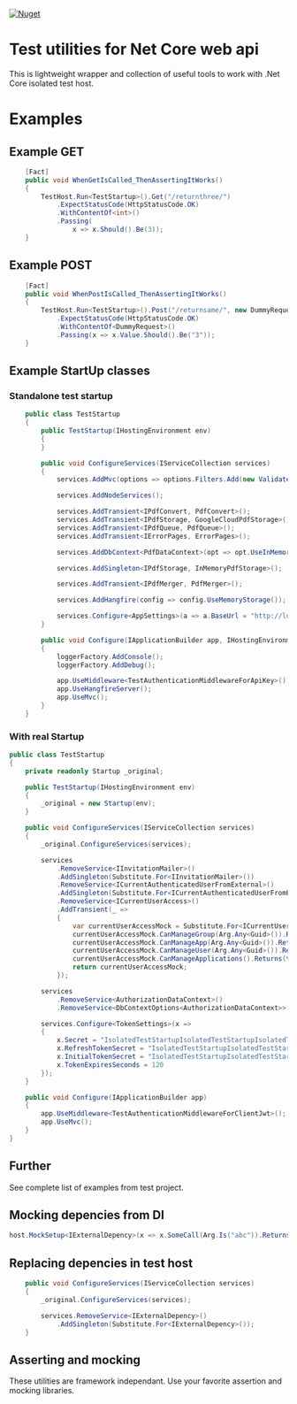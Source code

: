 [![Nuget](https://img.shields.io/nuget/dt/Protacon.NetCore.WebApi.TestUtil.svg)](https://www.nuget.org/packages/Protacon.NetCore.WebApi.TestUtil/)

# Test utilities for Net Core web api

This is lightweight wrapper and collection of useful tools to work with .Net Core isolated test host.

# Examples
## Example GET
```cs
    [Fact]
    public void WhenGetIsCalled_ThenAssertingItWorks()
    {
        TestHost.Run<TestStartup>().Get("/returnthree/")
            .ExpectStatusCode(HttpStatusCode.OK)
            .WithContentOf<int>()
            .Passing(
                x => x.Should().Be(3));
    }
```

## Example POST
```cs
    [Fact]
    public void WhenPostIsCalled_ThenAssertingItWorks()
    {
        TestHost.Run<TestStartup>().Post("/returnsame/", new DummyRequest { Value = "3" })
            .ExpectStatusCode(HttpStatusCode.OK)
            .WithContentOf<DummyRequest>()
            .Passing(x => x.Value.Should().Be("3"));
    }
```

## Example StartUp classes
### Standalone test startup
```cs
    public class TestStartup
    {
        public TestStartup(IHostingEnvironment env)
        {
        }

        public void ConfigureServices(IServiceCollection services)
        {
            services.AddMvc(options => options.Filters.Add(new ValidateModelAttribute()));

            services.AddNodeServices();

            services.AddTransient<IPdfConvert, PdfConvert>();
            services.AddTransient<IPdfStorage, GoogleCloudPdfStorage>();
            services.AddTransient<IPdfQueue, PdfQueue>();
            services.AddTransient<IErrorPages, ErrorPages>();

            services.AddDbContext<PdfDataContext>(opt => opt.UseInMemoryDatabase());

            services.AddSingleton<IPdfStorage, InMemoryPdfStorage>();

            services.AddTransient<IPdfMerger, PdfMerger>();

            services.AddHangfire(config => config.UseMemoryStorage());

            services.Configure<AppSettings>(a => a.BaseUrl = "http://localhost:5000");
        }

        public void Configure(IApplicationBuilder app, IHostingEnvironment env, ILoggerFactory loggerFactory)
        {
            loggerFactory.AddConsole();
            loggerFactory.AddDebug();

            app.UseMiddleware<TestAuthenticationMiddlewareForApiKey>();
            app.UseHangfireServer();
            app.UseMvc();
        }
    }
```

### With real Startup
```cs
public class TestStartup
{
    private readonly Startup _original;

    public TestStartup(IHostingEnvironment env)
    {
        _original = new Startup(env);
    }

    public void ConfigureServices(IServiceCollection services)
    {
        _original.ConfigureServices(services);

        services
            .RemoveService<IInvitationMailer>()
            .AddSingleton(Substitute.For<IInvitationMailer>())
            .RemoveService<ICurrentAuthenticatedUserFromExternal>()
            .AddSingleton(Substitute.For<ICurrentAuthenticatedUserFromExternal>())
            .RemoveService<ICurrentUserAccess>()
            .AddTransient(_ =>
            {
                var currentUserAccessMock = Substitute.For<ICurrentUserAccess>();
                currentUserAccessMock.CanManageGroup(Arg.Any<Guid>()).Returns(true);
                currentUserAccessMock.CanManageApp(Arg.Any<Guid>()).Returns(true);
                currentUserAccessMock.CanManageUser(Arg.Any<Guid>()).Returns(true);
                currentUserAccessMock.CanManageApplications().Returns(true);
                return currentUserAccessMock;
            });

        services
            .RemoveService<AuthorizationDataContext>()
            .RemoveService<DbContextOptions<AuthorizationDataContext>>()

        services.Configure<TokenSettings>(x =>
        {
            x.Secret = "IsolatedTestStartupIsolatedTestStartupIsolatedTestStartup";
            x.RefreshTokenSecret = "IsolatedTestStartupIsolatedTestStartupIsolatedTestStartup_Refresh";
            x.InitialTokenSecret = "IsolatedTestStartupIsolatedTestStartupIsolatedTestStartup_Initial";
            x.TokenExpiresSeconds = 120
        });
    }

    public void Configure(IApplicationBuilder app)
    {
        app.UseMiddleware<TestAuthenticationMiddlewareForClientJwt>();
        app.UseMvc();
    }
}
```
## Further
See complete list of examples from test project.

## Mocking depencies from DI
```cs
host.MockSetup<IExternalDepency>(x => x.SomeCall(Arg.Is("abc")).Returns("3"));
```

## Replacing depencies in test host
```cs
    public void ConfigureServices(IServiceCollection services)
    {
        _original.ConfigureServices(services);

        services.RemoveService<IExternalDepency>()
            .AddSingleton(Substitute.For<IExternalDepency>());
    }
```

## Asserting and mocking
These utilities are framework independant. Use your favorite assertion and mocking libraries.
